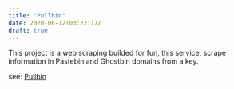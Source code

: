 ```yaml
---
title: "Pullbin"
date: 2020-06-12T03:22:17Z
draft: true
---
```


This project is a web scraping builded for fun, this service, scrape information in Pastebin and Ghostbin domains from a key.

see: [Pullbin](https://github.com/santosr2/pullbin)
